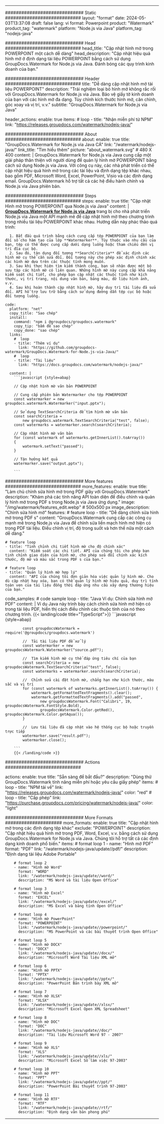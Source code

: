 
---
############################# Static ############################
layout: "format"
date:  2024-05-03T13:37:08
draft: false
lang: vi
format: Powerpoint
product: "Watermark"
product_tag: "watermark"
platform: "Node.js via Java"
platform_tag: "nodejs-java"

############################# Head ############################
head_title: "Cập nhật hình mờ trong POWERPOINT một cách dễ dàng"
head_description: "Cập nhật hiệu quả hình mờ ở định dạng tài liệu POWERPOINT bằng cách sử dụng GroupDocs.Watermark for Node.js via Java. Đánh bóng các quy trình kinh doanh của bạn."

############################# Header ############################
title: "Dễ dàng cập nhật hình mờ tài liệu POWERPOINT" 
description: "Trải nghiệm loại bỏ hình mờ không rắc rối với GroupDocs.Watermark for Node.js via Java. Bảo vệ giấy tờ kinh doanh của bạn với các hình mờ đa dạng. Tùy chỉnh kích thước hình mờ, căn chỉnh, góc xoay và vị trí, v.v."
subtitle: "GroupDocs.Watermark for Node.js via Java" 

header_actions:
  enable: true
  items:
    #  loop
    - title: "Nhận miễn phí từ NPM"
      link: "https://releases.groupdocs.com/watermark/nodejs-java/"
      
############################# About ############################
about:
    enable: true
    title: "GroupDocs.Watermark for Node.js via Java CÁ"
    link: "/watermark/nodejs-java/"
    link_title: "Tìm hiểu thêm"
    picture: "about_watermark.svg" # 480 X 400
    content: |
       GroupDocs.Watermark for Node.js via Java cung cấp một giải pháp thân thiện với người dùng để quản lý hình mờ POWERPOINT bằng cách sử dụng Node.js via Java. Với công cụ này, các nhà phát triển có thể cập nhật hiệu quả hình mờ trong các tài liệu và định dạng tệp khác nhau, bao gồm PDF, Microsoft Word, Excel, PowerPoint, Visio và các định dạng email. GroupDocs.Watermark hỗ trợ tất cả các hệ điều hành chính và Node.js via Java phiên bản.

############################# Steps ############################
steps:
    enable: true
    title: "Cập nhật Hình mờ trong POWERPOINT qua Node.js via Java"
    content: |
      **[GroupDocs.Watermark for Node.js via Java](https://products.groupdocs.com/watermark/nodejs-java/)** trang bị cho nhà phát triển Node.js via Java một API mạnh mẽ để cập nhật hình mờ theo chương trình trong nhiều tài liệu POWERPOINT khác nhau. Hướng dẫn này phác thảo quá trình:
      
      1. Bắt đầu quá trình bằng cách cung cấp tệp POWERPOINT của bạn làm đối số cho hàm tạo của lớp **Watermarker**. Tùy thuộc vào nhu cầu của bạn, tệp có thể được cung cấp dưới dạng luồng hoặc tham chiếu đến vị trí đĩa cục bộ.
      2. Sau đó, tận dụng đối tượng **SearchCriteria** để xác định các hình mờ cụ thể cần sửa đổi. Đối tượng này cho phép xác định chính xác các hình mờ dựa trên các thuộc tính mong muốn.
      3. Sau khi thực hiện tìm kiếm thành công, bạn sẽ nhận được một bộ sưu tập các hình mờ có liên quan. Những hình mờ này cung cấp khả năng kiểm soát chi tiết, cho phép bạn cập nhật các thuộc tính như kích thước, vị trí trang, nội dung văn bản, bảng màu, dữ liệu hình ảnh, v.v.
      4. Sau khi hoàn thành cập nhật hình mờ, hãy duy trì tài liệu đã sửa đổi. API hỗ trợ lưu trữ bằng cách sử dụng đường dẫn tệp cục bộ hoặc đối tượng luồng.
   
    code:
      platform: "net"
      copy_title: "Sao chép"
      install:
        command: "npm i @groupdocs/groupdocs.watermark"
        copy_tip: "bấm để sao chép"
        copy_done: "sao chép"
      links:
        #  loop
        - title: "Thêm ví dụ"
          link: "https://github.com/groupdocs-watermark/GroupDocs.Watermark-for-Node.js-via-Java/"
        #  loop
        - title: "Tài liệu"
          link: "https://docs.groupdocs.com/watermark/nodejs-java/"
          
      content: |
        ```javascript {style=abap}

        // Cập nhật hình mờ văn bản POWERPOINT

        // Cung cấp phiên bản Watermarker cho tệp POWERPOINT
        const watermarker = new groupdocs.watermark.Watermarker("input.pptx");

        // Sử dụng TextSearchCriteria để tìm hình mờ văn bản
        const searchCriteria = 
            new groupdocs.watermark.TextSearchCriteria("test", false);
        const watermarks = watermarker.search(searchCriteria);
        
        // Cập nhật hình mờ văn bản
        for (const watermark of watermarks.getInnerList().toArray())
        {
            watermark.setText("passed");
        }

        // Tận hưởng kết quả
        watermarker.save("output.pptx");
        
        ```            

############################# More features ############################
more_features:
  enable: true
  title: "Làm chủ chỉnh sửa hình mờ trong PDF giây với GroupDocs.Watermark"
  description: "Khám phá các tính năng API toàn diện để điều chỉnh và quản lý hình mờ trong PDF s trong Node.js via Java ứng dụng."
  image: "/img/watermark/features_edit.webp" # 500x500 px
  image_description: "Chỉnh sửa hình mờ"
  features:
    # feature loop
    - title: "Dễ dàng chỉnh sửa hình mờ trong PDF s"
      content: "GroupDocs.Watermark cung cấp các công cụ mạnh mẽ trong Node.js via Java để chỉnh sửa liền mạch hình mờ hiện có trong PDF tài liệu. Điều chỉnh vị trí, độ trong suốt và hơn thế nữa một cách dễ dàng."

    # feature loop
    - title: "Tinh chỉnh chi tiết hình mờ cho độ chính xác"
      content: "Kiểm soát các chi tiết. API của chúng tôi cho phép bạn tinh chỉnh giao diện của hình mờ, cho phép sửa đổi chính xác kích thước, độ mờ và màu sắc trong PDF s của bạn."

    # feature loop
    - title: "Quản lý hình mờ hợp lý"
      content: "API của chúng tôi đơn giản hóa việc quản lý hình mờ. Cho dù cập nhật hay xóa, bạn có thể quản lý hình mờ hiệu quả, duy trì tính toàn vẹn của tài liệu đồng thời đáp ứng nhu cầu xây dựng thương hiệu của bạn."
      
  code_samples:
    # code sample loop
    - title: "Java Ví dụ: Chỉnh sửa hình mờ PDF"
      content: |
        Ví dụ Java này trình bày cách chỉnh sửa hình mờ hiện có trong tài liệu PDF, hiển thị cách điều chỉnh các thuộc tính của nó theo chương trình.
        {{< landing/code title="TypeScript">}}
        ```javascript {style=abap}
        
            const groupdocsWatermark = require('@groupdocs/groupdocs.watermark')

            //  Tải tài liệu PDF để xử lý
            const watermarker = new groupdocsWatermark.Watermarker("source.pdf");

            //  Tìm kiếm hình mờ cụ thể đáp ứng tiêu chí của bạn
            const searchCriteria = new groupdocsWatermark.TextSearchCriteria("test", false);
            const watermarks = watermarker.search(searchCriteria);
  
            //  Chỉnh sửa cài đặt hình mờ, chẳng hạn như kích thước, màu sắc và vị trí
            for (const watermark of watermarks.getInnerList().toArray()) {
                watermark.getFormattedTextFragments().clear();
                watermark.getFormattedTextFragments().add("passed", 
                    new groupdocsWatermark.Font("Calibri", 19, groupdocsWatermark.FontStyle.Bold), 
                    groupdocsWatermark.Color.getRed(), groupdocsWatermark.Color.getAqua());
            }

            //  Lưu tài liệu đã cập nhật vào hệ thống cục bộ hoặc truyền trực tiếp
            watermarker.save("result.pdf");
            watermarker.close();

        ```
        {{< /landing/code >}}


############################# Actions ############################

actions:
  enable: true
  title: "Sẵn sàng để bắt đầu?"
  description: "Dùng thử GroupDocs.Watermark tính năng miễn phí hoặc yêu cầu giấy phép"
  items:
    #  loop
    - title: "NPM tải về"
      link: "https://releases.groupdocs.com/watermark/nodejs-java/"
      color: "red"
        #  loop
    - title: "Cấp phép"
      link: "https://purchase.groupdocs.com/pricing/watermark/nodejs-java/"
      color: "light"


############################# More Formats #####################
more_formats:
    enable: true
    title: "Cập nhật hình mờ trong các định dạng tệp khác"
    exclude: "POWERPOINT"
    description: "Cập nhật hiệu quả hình mờ trong PDF, Word, Excel, v.v. bằng cách sử dụng GroupDocs.Watermark for Node.js via Java. Chúng tôi hỗ trợ tất cả các định dạng kinh doanh phổ biến."
    items: 
        # format loop 1
        - name: "Hình mờ PDF"
          format: "PDF"
          link: "/watermark/nodejs-java/update//pdf/"
          description: "Định dạng tài liệu Adobe Portable"

        # format loop 2
        - name: "Hình mờ Word"
          format: "WORD"
          link: "/watermark/nodejs-java/update//word/"
          description: "MS Word và tài liệu Open Office"
          
        # format loop 3
        - name: "Hình mờ Excel"
          format: "EXCEL"
          link: "/watermark/nodejs-java/update//excel/"
          description: "MS Excel và bảng tính Open Office"

        # format loop 4
        - name: "Hình mờ PowerPoint"
          format: "POWERPOINT"
          link: "/watermark/nodejs-java/update//powerpoint/"
          description: "MS PowerPoint và các bài thuyết trình Open Office"

        # format loop 5
        - name: "Hình mờ DOCX"
          format: "DOCX"
          link: "/watermark/nodejs-java/update//docx/"
          description: "Microsoft Word Tài liệu XML mở"
          
        # format loop 6
        - name: "Hình mờ PPTX"
          format: "PPTX"
          link: "/watermark/nodejs-java/update//pptx/"
          description: "PowerPoint Bản trình bày XML mở"
          
        # format loop 7
        - name: "Hình mờ XLSX"
          format: "XLSX"
          link: "/watermark/nodejs-java/update//xlsx/"
          description: "Microsoft Excel Open XML Spreadsheet"

        # format loop 8
        - name: "Hình mờ DOC"
          format: "DOC"
          link: "/watermark/nodejs-java/update//doc/"
          description: "Tài liệu Microsoft Word 97 - 2007"

        # format loop 9
        - name: "Hình mờ XLS"
          format: "XLS"
          link: "/watermark/nodejs-java/update//xls/"
          description: "Microsoft Excel Sổ làm việc 97-2003"

        # format loop 10
        - name: "Hình mờ PPT"
          format: "PPT"
          link: "/watermark/nodejs-java/update//ppt/"
          description: "PowerPoint Bài thuyết trình 97-2003"

        # format loop 11
        - name: "Hình mờ RTF"
          format: "RTF"
          link: "/watermark/nodejs-java/update//rtf/"
          description: "Định dạng văn bản phong phú"

---